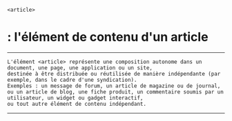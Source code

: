     <article> 
# **: l'élément de contenu d'un article**

---



    L'élément <article> représente une composition autonome dans un document, une page, une application ou un site, 
    destinée à être distribuée ou réutilisée de manière indépendante (par exemple, dans le cadre d'une syndication). 
    Exemples : un message de forum, un article de magazine ou de journal, ou un article de blog, une fiche produit, un commentaire soumis par un utilisateur, un widget ou gadget interactif, 
    ou tout autre élément de contenu indépendant.

---